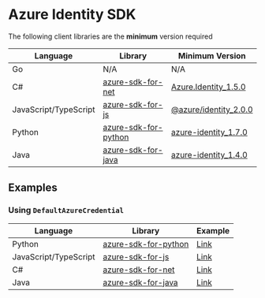 # Azure Identity SDK

The following client libraries are the **minimum** version required

| Language              | Library                                                               | Minimum Version                                                                                         |
| --------------------- | --------------------------------------------------------------------- | ------------------------------------------------------------------------------------------------------- |
| Go                    | N/A                                                                   | N/A                                                                                                     |
| C#                    | [azure-sdk-for-net](https://github.com/Azure/azure-sdk-for-net)       | [Azure.Identity_1.5.0](https://github.com/Azure/azure-sdk-for-net/releases/tag/Azure.Identity_1.5.0)    |
| JavaScript/TypeScript | [azure-sdk-for-js](https://github.com/Azure/azure-sdk-for-js)         | [@azure/identity_2.0.0](https://github.com/Azure/azure-sdk-for-js/releases/tag/@azure/identity_2.0.0)   |
| Python                | [azure-sdk-for-python](https://github.com/Azure/azure-sdk-for-python) | [azure-identity_1.7.0](https://github.com/Azure/azure-sdk-for-python/releases/tag/azure-identity_1.7.0) |
| Java                  | [azure-sdk-for-java](https://github.com/Azure/azure-sdk-for-java)     | [azure-identity_1.4.0](https://github.com/Azure/azure-sdk-for-java/releases/tag/azure-identity_1.4.0)   |

## Examples

### Using `DefaultAzureCredential`

| Language              | Library                                                               | Example                                                                                           |
| --------------------- | --------------------------------------------------------------------- | ------------------------------------------------------------------------------------------------- |
| Python                | [azure-sdk-for-python](https://github.com/Azure/azure-sdk-for-python) | [Link](https://github.com/Azure/azure-workload-identity/tree/main/examples/azure-identity/python) |
| JavaScript/TypeScript | [azure-sdk-for-js](https://github.com/Azure/azure-sdk-for-js)         | [Link](https://github.com/Azure/azure-workload-identity/tree/main/examples/azure-identity/node)   |
| C#                    | [azure-sdk-for-net](https://github.com/Azure/azure-sdk-for-net)       | [Link](https://github.com/Azure/azure-workload-identity/tree/main/examples/azure-identity/dotnet) |
| Java                  | [azure-sdk-for-java](https://github.com/Azure/azure-sdk-for-java)     | [Link](https://github.com/Azure/azure-workload-identity/tree/main/examples/azure-identity/java)   |
